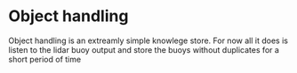 # Object handling
Object handling is an extreamly simple knowlege store. For now all it does is listen to the lidar buoy output and store the buoys without duplicates for a short period of time
